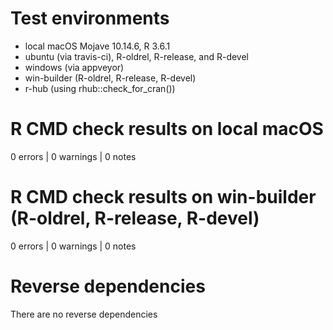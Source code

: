 # Test environments
* local macOS Mojave 10.14.6, R 3.6.1
* ubuntu (via travis-ci), R-oldrel, R-release, and R-devel
* windows (via appveyor)
* win-builder (R-oldrel, R-release, R-devel)
* r-hub (using rhub::check_for_cran())

# R CMD check results on local macOS
0 errors | 0 warnings | 0 notes

# R CMD check results on win-builder (R-oldrel, R-release, R-devel)
0 errors | 0 warnings | 0 notes

# Reverse dependencies
There are no reverse dependencies
